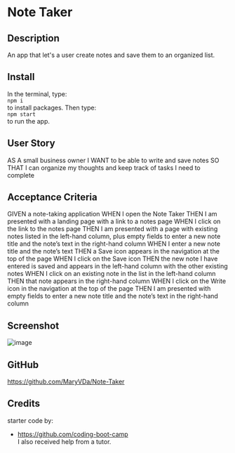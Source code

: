 # Note Taker

## Description
An app that let's a user create notes and save them to an organized list.

## Install
In the terminal, type:   
```npm i```   
to install packages. Then type:   
```npm start```   
to run the app.   

## User Story
AS A small business owner
I WANT to be able to write and save notes
SO THAT I can organize my thoughts and keep track of tasks I need to complete

## Acceptance Criteria
GIVEN a note-taking application
WHEN I open the Note Taker
THEN I am presented with a landing page with a link to a notes page
WHEN I click on the link to the notes page
THEN I am presented with a page with existing notes listed in the left-hand column, plus empty fields to enter a new note title and the note’s text in the right-hand column
WHEN I enter a new note title and the note’s text
THEN a Save icon appears in the navigation at the top of the page
WHEN I click on the Save icon
THEN the new note I have entered is saved and appears in the left-hand column with the other existing notes
WHEN I click on an existing note in the list in the left-hand column
THEN that note appears in the right-hand column
WHEN I click on the Write icon in the navigation at the top of the page
THEN I am presented with empty fields to enter a new note title and the note’s text in the right-hand column

## Screenshot
![image](https://github.com/MaryVDa/Note-Taker/assets/122223756/b867fbf1-d791-40ea-8490-700e744a8b3e)

## GitHub
https://github.com/MaryVDa/Note-Taker

## Credits
starter code by:
* https://github.com/coding-boot-camp   
I also received help from a tutor.
